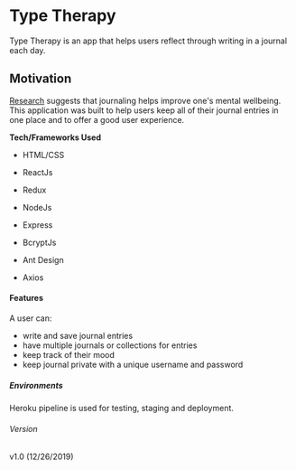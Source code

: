 # Type Therapy

Type Therapy is an app that helps users reflect through writing in a journal each day.

## Motivation

[Research](https://www.urmc.rochester.edu/encyclopedia/content.aspx?ContentID=4552&ContentTypeID=1) suggests that journaling helps improve one's mental wellbeing. This application was built to help users keep all of their journal entries in one place and to offer a good user experience.

  

**Tech/Frameworks Used**

- HTML/CSS

- ReactJs

- Redux 

- NodeJs

- Express

- BcryptJs

- Ant Design

- Axios

  

#### Features
A user can: 

- write and save journal entries 
- have multiple journals or collections for entries
- keep track of their mood 
- keep journal private with a unique username and password
##### Environments
Heroku pipeline is used for testing, staging and deployment. 

###### Version 
v1.0 (12/26/2019)

